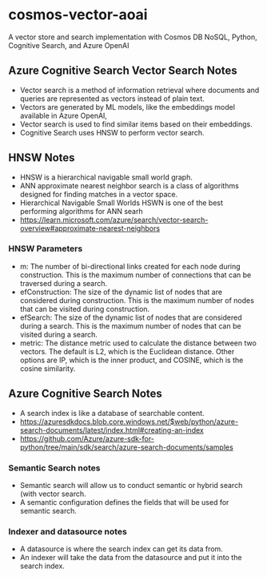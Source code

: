 # cosmos-vector-aoai
A vector store and search implementation with Cosmos DB NoSQL, Python, Cognitive Search, and Azure OpenAI

## Azure Cognitive Search Vector Search Notes
- Vector search is a method of information retrieval where documents and queries are represented as vectors instead of plain text. 
- Vectors are generated by ML models, like the embeddings model available in Azure OpenAI,
- Vector search is used to find similar items based on their embeddings.
- Cognitive Search uses HNSW to perform vector search.

## HNSW Notes

- HNSW is a hierarchical navigable small world graph.
- ANN approximate nearest neighbor search is a class of algorithms designed for finding matches in a vector space.
- Hierarchical Navigable Small Worlds HSWN is one of the best performing algorithms for ANN searh
- https://learn.microsoft.com/azure/search/vector-search-overview#approximate-nearest-neighbors

### HNSW Parameters
- m: The number of bi-directional links created for each node during construction. This is the maximum number of connections that can be traversed during a search.
- efConstruction: The size of the dynamic list of nodes that are considered during construction. This is the maximum number of nodes that can be visited during construction.
- efSearch: The size of the dynamic list of nodes that are considered during a search. This is the maximum number of nodes that can be visited during a search.
- metric: The distance metric used to calculate the distance between two vectors. The default is L2, which is the Euclidean distance. Other options are IP, which is the inner product, and COSINE, which is the cosine similarity.


## Azure Cognitive Search Notes
- A search index is like a database of searchable content.
- https://azuresdkdocs.blob.core.windows.net/$web/python/azure-search-documents/latest/index.html#creating-an-index
- https://github.com/Azure/azure-sdk-for-python/tree/main/sdk/search/azure-search-documents/samples

### Semantic Search notes

- Semantic search will allow us to conduct semantic or hybrid search (with vector search.
- A semantic configuration defines the fields that will be used for semantic search.

### Indexer and datasource notes

- A datasource is where the search index can get its data from.
- An indexer will take the data from the datasource and put it into the search index.